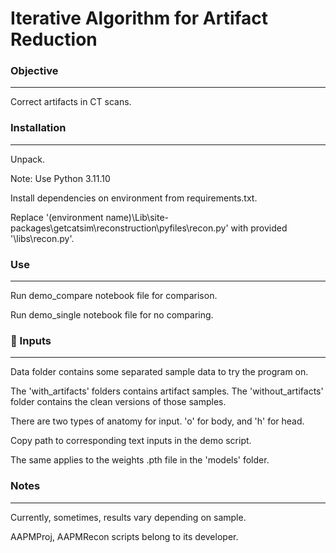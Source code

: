 # Iterative Algorithm for Artifact Reduction

### Objective

---

Correct artifacts in CT scans.

### Installation

---

Unpack.

Note: Use Python 3.11.10

Install dependencies on environment from requirements.txt.

Replace '(environment name)\Lib\site-packages\getcatsim\reconstruction\pyfiles\recon.py' with provided '\libs\recon.py'.

### Use

---

Run demo_compare notebook file for comparison.

Run demo_single notebook file for no comparing.

### :arrow_down_small: Inputs

---

Data folder contains some separated sample data to try the program on.

The 'with_artifacts' folders contains artifact samples. The 'without_artifacts' folder contains the clean versions of those samples.

There are two types of anatomy for input. 'o' for body, and 'h' for head.

Copy path to corresponding text inputs in the demo script.

The same applies to the weights .pth file in the 'models' folder.

### Notes

---

Currently, sometimes, results vary depending on sample.

AAPMProj, AAPMRecon scripts belong to its developer.
